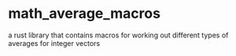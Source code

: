 # math_average_macros
a rust library that contains macros for working out different types of averages for integer vectors
